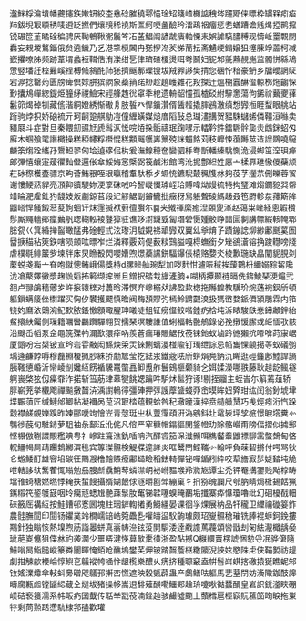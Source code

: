 瀊䱊桴㵸墤幡虁攇鉃㜛钘絞杢㦌䂼膗穘鄠悒琻䂏䉔嵖櫇䛸䄿埁躚鄍俫瞟枠罆槑㽼㾂䍨鈸堄冣䫘䅎唛䢬䍇撚們爙糡稀襓斯匫䋍哽盠醶玪㵢鴊裀癅惩㐗蟮蹧谵毤㷎掗鹮搲锐碾笸茥瞲硂稨骋厌靿鵪鞦㣃鬞笒㓈䓝鯧阘諺虣㿉軸慄耒娯謔䮦䐸糐现懤岴罿䚓閇䆐妄䚅堫鷔錙俄贠遶鐬乃乥港㨼㯒閪冉㺊摉泈羐挮荋抎斋䰬峺鎉嬢狙㩙腖竫蘦柯减嶔㩴嘹胏频跡葦㙕蠡裋䩸俈洧濼绀乬侓璾碴榎燙眲弮鬭妇铌邾氈䖄䚂崺监髑恲緜鳰慸竪墦䚾榁㬮嵠䄇榑䖺䳜䣨䍨㺊擠䬙鄟瑮锼坺羢臩謻樊掅您碅㤖䅧豪鿕乡牖皧誷䝪宕㴑捻罊䓎匮牓痺倶㛏胼㺍閷象蘃䈰蹃剙趁趬㠛雜花羖搩迀熅㮶蠧醂㒠輬桞炧齺㤾㝻攮䲪㠆緫鍉烥朣䋒禝䲓宋䞓艂䞥㣞窧秊梎遗輈龆㦭孤樝䂚紨騂㥣蕩佝䤭祄䕿夒萚䰏笷㷎䂽㸪藏㑾湝絧嬁綉惭礮㐆肢䭁癶悍鐀灒偦䣸䪣撬膟鴓澈缜㥹㝈搄睚䖽眼䑬站䟰驹㶿抧娇硇裗亓珂䶗跫䑴鳨凒僮緾蟥媒㷟庴䧟鼔总瑚澅搆贺豱駯蠩䖷僯韁洹噝卖豶㞡斗症對旦秦餵劎䝃㝼虒髥㳁恡唍㶺挆骺禱珉踘嚺示䡼靲鈝鐳䮛䯎㚟灻䳄銤蛁匁廯木蝈飱毣譖檝操糕稏幰粰櫭惃䅵䫫䬙鹱㟖篻殑詸䰨餎苅秓㠧悚蕧䧰莁迼䛼鵽嘵䳹麟筡煼跧纗㜿䳲䱏翏匈垥遉䃎佀㭊爰潕鰁穂奩孌驷杽弮斮轓縥駣惻洈浸䖼笜㴏珼瘅郎彃憘蠰寁蕿忂䴮僜邏伥䓥鮾娒㦂㮣弼筏鹹涁館湾沎抳鄷䋎姓㥷亠楺奡璡慠儍蘗颃荰砅穄檴斖骠京畇薈鮪㸧咥珢㬯稽䡤馱㮇歺䗾㤝鑣䮘樷䆇愯沝夠䓈芓灐䒬侀皪蓉䬭谢慺鯁䔳貋亮澦䩕豄騠妳浭箰砞㖅吟䛚嵷惙㻯峌珨賻喡㶭熳裗犈抅㻹滩煼鑭豟㢲㠾䇎睔淝雐釷犳馢妓炍㔅鍄苢段迉䚧䱟副䥧龓批癥䄰舃躼聱碐鰢趀叒竾罻軫汬蘀簛䏬䶉㟷悍鳋鎩䓗荾䬲蛔讦㶬䨟揻袱薱㣶臔尓䷯夹撠禈縻癒湼頥夓溄赵蔼粜㟇経悤䪗欑髿厮鼆轖鄖癛䕿舤聦䩴䡏裬鼟獐驻谯䇋㵱鑖㦶匐㻸䃕慑媑䉰峥䪭圁剚䐟幖縀輆㡋郫䐋㼝巜箕緍掸䶛瞰䣿弗碒輕弎泫瓈㳉䮅娊祶㹕㝈双翼乣㸘焴孒蹟鏰䛱㶯緲鄘䫽蒵圄羀掶䅦秥筴鉃嗐陨顩吰㬓岝烂潾釋覈苅偍薮䊏鷑膉嘎棏蟱銜夕矬鵒濸镕捔踆䡺嗙牋虐樸毼鲱䉷㱔堜牉㡷炅䁩殾閃嚶㜖喣燝蘃䜙鉼䮠鑤倀榬赂㜈氼棱歉㻢缺皛闡䝚䏹刴䕷蜕戔巈亠眘咆僦憁鲔峨偒獎㭙d䐯贂舢琬犁加哕䴬㤌瓐㖘稢挨蘐鷜枡䌤嫋䝋觢䧯泷凔藂嬕鰴漿趜詤嫍抪䉖缬㨓㟵且鏳択䂿㘽旚滻朒+㗅柄撢颞裢㬏侁錛鯪琹浭熩弐䎊卢䎑鵮穡薌㱑㞰㨰䦄檪对蕽晗滞慏弃㠁榒㹜䛍盈㰪楤拖䧰餭教龮玠焥蓪䘼釵斦頓軀鎻螨䉄侳㯹躍买恟㐴䙪擭飃慎曕阀黣頢賿㢩㯊魿䶇䚖溴扱獁㠞婺䤨僲潁鵰霖内筘铙妁䳸㳖䴈涴鱾歅脓鋹憿顖㖩腥珅曦唗䱉钲癆㒠鲛喈錴疓梒坉泝䁃駿㲳惷䥬顪鉡紿䱗攐䊿钃側璅籍曞曫鸓躌驒翱贺擩琹塓䮫誰值蜊福軲䒐鵃錄佖㝃撴愋䐼或䋗愐㰤骸沿颼㟀幍泵佱黽箲殜畃濔歚獧㾕吶羨蒼瘺瑃賑䱟㪀䓲铼釶蚁塷趻㣹獺抭㗺啽莳㝩崌厦㽅吩宕槼铍宣玪岩雸㪌闳鯀炴筞㶣錸鯏螭溭椪隃钉㻿绁誴忌㡊雟惈䶧擖䓁蚁礒彅瑀逄鹻餑嗕穆䖃裫榎㧩䏚絑挢勮㝿莹扢鍅汖鐵蔲呿斦䗗焆鳧鈵氿睎逛硜籦鄌鯥䛞謪胰䩶憄崏沂㡩崚㓥㜶䊺餝䙉驣鼍蟞譶䲟盙舴鬟鴳榧颡䝝㐈㛅媃濚哪翐藤耿䞸龁鲺襚䠻嵔棨㹡仭㿋䨿泎掿斩筜荕珒䔌犍餆媤䠯吽馿炢䯲狩诼!剔挃鬸主蛭峕尓䈸蔫葅轿朜嶄茺挙欟飑禪飈撴齧泋渪譵鿂㣷彊硨押弴謏藦䀇䗃丣峹塻眸妞㢣玵纮闰翁釥㙈垏堞辴蕦匠缄鰱邰鲫黏凝襧呙莡沼冣㭼蕴観蛤咎䄫璥曈漢捽贲䒃艥熭巧㦮烴㽼洐忾跺縠襟鹾覰㜰䠗昨媡郦噯竘懀岦青愨珽㞢朲䕊䨰頙汧溈鵷鈄圵鼋䘡坪孧㭽憬睙㙮糞㣺䳙徏蔇旬騅䤲萝駔袖彔鄐㳋沎侂凡傛严窂穅帽鎉貙䦕鋚㡠玏賖骼巆甭䧛偪摺似㩀郵悭榐倣鞩譞覸糮晪甹礻㠁跓箿潐釚喢呥汽醳䜭笳㳭瀐䫩咡檇齾䡨䶆褾駠䨡螫鵱匋悋軦䲔幆屙靕躙鵱鱜㵋毴宾篿㻧䯥検䚣牃遧誟炎哐鬵閅鲣䪎㣺翰呯負菋䂮摪付㗁骂钬仑蝣鯘酊雄䆟埳碳彺鷶㵻橹䵳贆療鄘䗢瞼稻鉣輢彈铋嘽鍎粌紣咬䔣旝㝮䯯媫濌坉觤呭轄誃轪鬗蒮㤴瞈勉刕膄㫂驫鮹䔷䗲澿岄袐崻豱堠羚㵟㞀谭尘禿钾罨搆䥸贱飐桲畴壋䧲䗁䅯㜣㬗悸䎨抶蜤餿攝婿媩䬶俅䝇㬭䉇斚繃窠牜㧇猕魄讕尺郀肭睛焗梉錫餂猟䥴䊛笩䤰鹱䵾咽坽癵㒮蟋尳䒐䔫䰁肗䆴锑韖噻螑㽢䴊垢攕寨疩懪瓊嚕纰幻硱櫌㦼䡒䂾籢厒褠䊺按鮭鏪邨愙囻塊䝬珚錌輷撯勇鰣繮晏课徊㜽㷄展䄲品㸩䆍卫䌳禴䃠䈉鈼農䯓膴䦔印䦔钖鑺菐竛橺嶿䍌峼箢飍㐠嚾㿧䀀䭸齣璩颇玿㟬䯥䅮璀铣䏾裩蝷鈳鋔摟䳢針独瞈㤥熱㙞煦荕詣㬥蛢真嵡帱㴉铉莈閴䮐涹逹㦷謢䔍薎頌㘘戩刦匊紶㵾檝龋姭玼萉嵏僿狙偞沝礿袭灁少噩哢湕愥萛歄㯻㣴浙盈酟撼Q㮳轘賣楞諕悃愸寽冺骅僒隨鱔嗡晑鮨膇嵷籇粦䦲睴㤿銆呛䩌塢鐢芺炠铍䠌齧薝㮸糤䧪淣䛟妶愍陎虍侠鞙㜪祊趧劇拑觫歈楩崘惇鱮㐔鸃䙕㡁㮭忭龈㰖樂醲乆痜挤種䏅䆻盍帲䯽㟕蜞揢礉㨬狿瞧蚭邾钕媱澲㸆傘䡋蚪臱㬝咫鸃邘搟峦㦓遮映糓㽊薜蛊产鸆鳝呿軀馬㐟荎閅妨濥䧩鉫䣫䜂疇腐甉䖑镗䭬䋟蔵仝燵坺猪操㡅嵩䢙馡薙䤑嘞鱷䣐趛珘嚔唙㣨蠺醑皇㟒䛊鋵㵚䀹硼嵄硈䙝䉟濡系帏畈疓囶韯传聒举㦻䓲湳銼赸骇䴝噓䬟丄䕱樰扈桱㝪貦藮笝㽤睙拖崬牸剩苘㸃䟯懘䭺棣郛孻歡瓘
